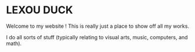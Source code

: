 
# LEXOU DUCK

Welcome to my website ! This is really just a place to show off all my works.

I do all sorts of stuff (typically relating to visual arts, music, computers, and math).
